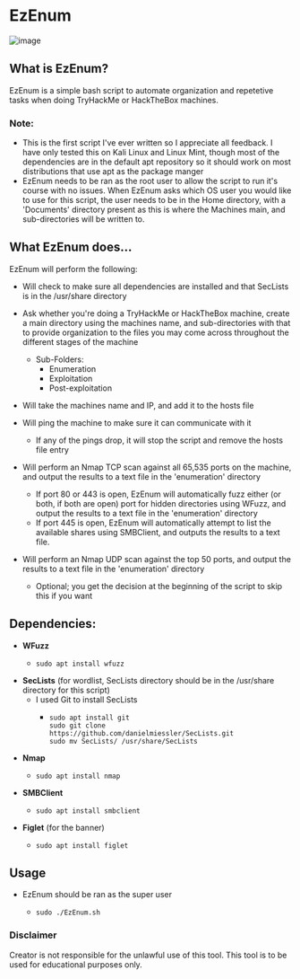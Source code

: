 # EzEnum 
 

![image](https://user-images.githubusercontent.com/98996357/161857762-e3160fca-90b9-44be-9e85-153dbac475ce.png)



 ## What is EzEnum?
 EzEnum is a simple bash script to automate organization and repetetive tasks when doing TryHackMe or HackTheBox machines.
 
 ### Note: 
 - This is the first script I've ever written so I appreciate all feedback. I have only tested this on Kali Linux and Linux Mint, though most of the dependencies are in the default apt repository so it should work on most distributions that use apt as the package manger
 - EzEnum needs to be ran as the root user to allow the script to run it's course with no issues. When EzEnum asks which OS user you would like to use for this script, the user needs to be in the Home directory, with a 'Documents' directory present as this is where the Machines main, and sub-directories will be written to. 
 
 
## What EzEnum does...
EzEnum will perform the following:
- Will check to make sure all dependencies are installed and that SecLists is in the /usr/share directory
- Ask whether you're doing a TryHackMe or HackTheBox machine, create a main directory using the machines name, and sub-directories with that to provide organization to the files you may come across throughout the different stages of the machine
  - Sub-Folders:
    - Enumeration
    - Exploitation
    - Post-exploitation

- Will take the machines name and IP, and add it to the hosts file
- Will ping the machine to make sure it can communicate with it
   - If any of the pings drop, it will stop the script and remove the hosts file entry
- Will perform an Nmap TCP scan against all 65,535 ports on the machine, and output the results to a text file in the 'enumeration' directory
  - If port 80 or 443 is open, EzEnum will automatically fuzz either (or both, if both are open) port for hidden directories using WFuzz, and output the results to a text file in the 'enumeration' directory
  - If port 445 is open, EzEnum will automatically attempt to list the available shares using SMBClient, and outputs the results to a text file.
- Will perform an Nmap UDP scan against the top 50 ports, and output the results to a text file in the 'enumeration' directory
  - Optional; you get the decision at the beginning of the script to skip this if you want



## Dependencies:
  - **WFuzz**
     -     sudo apt install wfuzz
  - **SecLists** (for wordlist, SecLists directory should be in the /usr/share directory for this script)
     - I used Git to install SecLists
        -     sudo apt install git
              sudo git clone https://github.com/danielmiessler/SecLists.git
              sudo mv SecLists/ /usr/share/SecLists   
  - **Nmap**
     -     sudo apt install nmap

  - **SMBClient**
     -     sudo apt install smbclient
 
  - **Figlet** (for the banner)
    -     sudo apt install figlet
      

## Usage
  - EzEnum should be ran as the super user
      -     sudo ./EzEnum.sh


### Disclaimer
Creator is not responsible for the unlawful use of this tool. This tool is to be used for educational purposes only.
